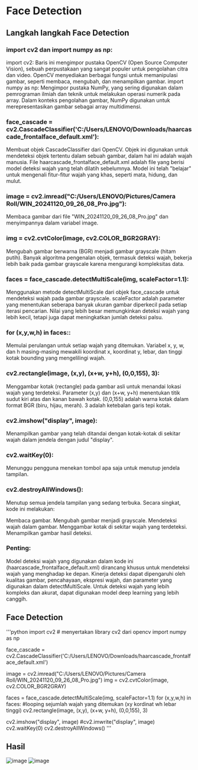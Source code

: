 # Face Detection
## Langkah langkah Face Detection

### import cv2 dan import numpy as np:

import cv2: Baris ini mengimpor pustaka OpenCV (Open Source Computer Vision), sebuah perpustakaan yang sangat populer untuk pengolahan citra dan video. OpenCV menyediakan berbagai fungsi untuk memanipulasi gambar, seperti membaca, mengubah, dan menampilkan gambar.
import numpy as np: Mengimpor pustaka NumPy, yang sering digunakan dalam pemrograman ilmiah dan teknik untuk melakukan operasi numerik pada array. Dalam konteks pengolahan gambar, NumPy digunakan untuk merepresentasikan gambar sebagai array multidimensi.

### face_cascade = cv2.CascadeClassifier('C:/Users/LENOVO/Downloads/haarcascade_frontalface_default.xml'):

Membuat objek CascadeClassifier dari OpenCV. Objek ini digunakan untuk mendeteksi objek tertentu dalam sebuah gambar, dalam hal ini adalah wajah manusia.
File haarcascade_frontalface_default.xml adalah file yang berisi model deteksi wajah yang telah dilatih sebelumnya. Model ini telah "belajar" untuk mengenali fitur-fitur wajah yang khas, seperti mata, hidung, dan mulut.

### image = cv2.imread("C:/Users/LENOVO/Pictures/Camera Roll/WIN_20241120_09_26_08_Pro.jpg"):

Membaca gambar dari file "WIN_20241120_09_26_08_Pro.jpg" dan menyimpannya dalam variabel image.

### img = cv2.cvtColor(image, cv2.COLOR_BGR2GRAY):

Mengubah gambar berwarna (BGR) menjadi gambar grayscale (hitam putih). Banyak algoritma pengenalan objek, termasuk deteksi wajah, bekerja lebih baik pada gambar grayscale karena mengurangi kompleksitas data.

### faces = face_cascade.detectMultiScale(img, scaleFactor=1.1):

Menggunakan metode detectMultiScale dari objek face_cascade untuk mendeteksi wajah pada gambar grayscale.
scaleFactor adalah parameter yang menentukan seberapa banyak ukuran gambar diperkecil pada setiap iterasi pencarian. Nilai yang lebih besar memungkinkan deteksi wajah yang lebih kecil, tetapi juga dapat meningkatkan jumlah deteksi palsu.

### for (x,y,w,h) in faces::

Memulai perulangan untuk setiap wajah yang ditemukan. Variabel x, y, w, dan h masing-masing mewakili koordinat x, koordinat y, lebar, dan tinggi kotak bounding yang mengelilingi wajah.

### cv2.rectangle(image, (x,y), (x+w, y+h), (0,0,155), 3):

Menggambar kotak (rectangle) pada gambar asli untuk menandai lokasi wajah yang terdeteksi.
Parameter (x,y) dan (x+w, y+h) menentukan titik sudut kiri atas dan kanan bawah kotak.
(0,0,155) adalah warna kotak dalam format BGR (biru, hijau, merah).
3 adalah ketebalan garis tepi kotak.

### cv2.imshow("display", image):

Menampilkan gambar yang telah ditandai dengan kotak-kotak di sekitar wajah dalam jendela dengan judul "display".

### cv2.waitKey(0):

Menunggu pengguna menekan tombol apa saja untuk menutup jendela tampilan.

### cv2.destroyAllWindows():

Menutup semua jendela tampilan yang sedang terbuka.
Secara singkat, kode ini melakukan:

Membaca gambar.
Mengubah gambar menjadi grayscale.
Mendeteksi wajah dalam gambar.
Menggambar kotak di sekitar wajah yang terdeteksi.
Menampilkan gambar hasil deteksi.

### Penting:

Model deteksi wajah yang digunakan dalam kode ini (haarcascade_frontalface_default.xml) dirancang khusus untuk mendeteksi wajah yang menghadap ke depan.
Kinerja deteksi dapat dipengaruhi oleh kualitas gambar, pencahayaan, ekspresi wajah, dan parameter yang digunakan dalam detectMultiScale.
Untuk deteksi wajah yang lebih kompleks dan akurat, dapat digunakan model deep learning yang lebih canggih.

## Face Detection
'''python
import cv2 # menyertakan library cv2 dari opencv
import numpy as np

face_cascade = cv2.CascadeClassifier('C:/Users/LENOVO/Downloads/haarcascade_frontalface_default.xml')

image = cv2.imread("C:/Users/LENOVO/Pictures/Camera Roll/WIN_20241120_09_26_08_Pro.jpg")
img = cv2.cvtColor(image, cv2.COLOR_BGR2GRAY)

faces = face_cascade.detectMultiScale(img, scaleFactor=1.1)
for (x,y,w,h) in faces: #looping sejumlah wajah yang ditemukan (xy kordinat wh lebar tinggi)
    cv2.rectangle(image, (x,y), (x+w, y+h), (0,0,155), 3)


cv2.imshow("display", image)
#cv2.imwrite("display", image)
cv2.waitKey(0)
cv2.destroyAllWindows()
'''

## Hasil
![image](https://github.com/user-attachments/assets/406bcaef-fec7-4add-8fe0-2dfc8775190c)
![image](https://github.com/user-attachments/assets/c48d6fa2-c23b-4d28-bf12-413ab3aa6abe)

